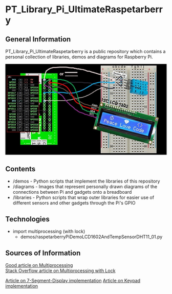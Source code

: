 # PT_Library_Pi_UltimateRaspetarberry

## General Information
PT_Library_Pi_UltimateRaspetarberry is a public repository which contains a personal collection of libraries, demos and diagrams for Raspberry Pi.

![Repo Cover](demos/raspetarberryPiDemoLCD1602AndTempSensorDHT11.jpg)

## Contents
- /demos - Python scripts that implement the libraries of this repository
- /diagrams - Images that represent personally drawn diagrams of the connections between Pi and gadgets onto a breadboard
- /libraries - Python scripts that wrap outer libraries for easier use of different sensors and other gadgets through the Pi's GPIO

## Technologies
- import multiprocessing (with lock)
	- demos/raspetarberryPiDemoLCD1602AndTempSensorDHT11_01.py

## Sources of Information
[Good article on Multiprocessing](https://analyticsindiamag.com/run-python-code-in-parallel-using-multiprocessing/#:~:text=Multiprocessing%20in%20Python%20enables%20the,run%20tasks%2Fprocesses%20in%20parallel.&text=Multiprocessing%20enables%20the%20computer%20to,involve%20a%20lot%20of%20computation.)  
[Stack Overflow article on Multiprocessing with Lock](https://stackoverflow.com/questions/28267972/python-multiprocessing-locks)

[Article on 7-Segment-Display implementation](https://www.stuffaboutcode.com/2016/10/raspberry-pi-7-segment-display-gpiozero.html)
[Article on Keypad implementation](https://www.digikey.bg/en/maker/blogs/2021/how-to-connect-a-keypad-to-a-raspberry-pi)
